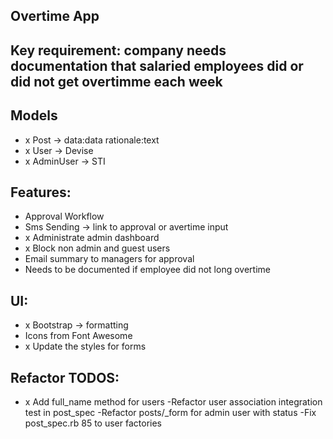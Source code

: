 ## Overtime App

## Key requirement: company needs documentation that salaried employees did or did not get overtimme each week

## Models

- x Post -> data:data rationale:text
- x User -> Devise
- x AdminUser -> STI

## Features:

- Approval Workflow
- Sms Sending -> link to approval or avertime input
- x Administrate admin dashboard
- x Block non admin and guest users
- Email summary to managers for approval
- Needs to be documented if employee did not long overtime

## UI:

- x Bootstrap -> formatting
- Icons from Font Awesome
- x Update the styles for forms

## Refactor TODOS:
- x Add full_name method for users
-Refactor user association integration test in post_spec
-Refactor posts/_form for admin user with status
-Fix post_spec.rb 85  to user factories